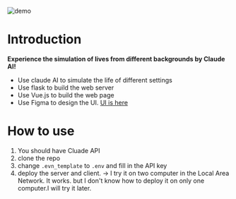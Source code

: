 ![demo](demo.gif)

# Introduction
**Experience the simulation of lives from different backgrounds by Claude AI!**


- Use claude AI to simulate the life of different settings
- Use flask to build the web server
- Use Vue.js to build the web page
- Use Figma to design the UI. [UI is here](https://www.figma.com/file/RfksCcddDD6FL3l9drrs90/Life-Predict?type=design&node-id=0-1&t=X2vgHJfbtnOphEus-0)

# How to use
1. You should have Cluade API
2. clone the repo
3. change `.evn_template` to `.env` and fill in the API key
4. deploy the server and client. -> I try it on two computer in the Local Area Network. It works. but I don't know how to deploy it on only one computer.I will try it later.